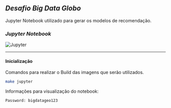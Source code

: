 ## ***Desafio Big Data Globo***

Jupyter Notebook utilizado para gerar os modelos de recomendação.

### *Jupyter Notebook*

![Jupyter](https://user-images.githubusercontent.com/28897059/65322783-1d924c00-db7e-11e9-9150-1f87b5c8aed6.png)

----------

#### Inicialização
Comandos para realizar o Build das imagens que serão utilizados.

```bash
make jupyter
```

Informações para visualização do notebook:

```bash
Password: bigdatageo123
```
